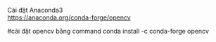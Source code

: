 Cài đặt Anaconda3  
https://anaconda.org/conda-forge/opencv  

#cài đặt opencv bằng command conda install -c conda-forge opencv  
